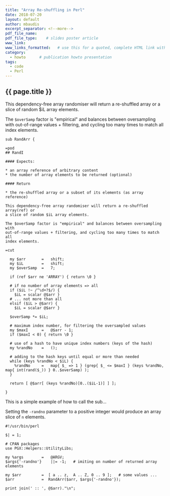```yaml
---
title: "Array Re-shuffling in Perl"
date: 2018-07-20
layout: default
author: mbaudis
excerpt_separator: <!--more-->
pdf_file_name:
pdf_file_type:    # slides poster article
www_link:
www_links_formatted:   # use this for a quoted, complete HTML link with label '<a href="http://" target="_blank">...</a>'
category:
  - howto      # publication howto presentation
tags:
  - code
  - Perl
---
```


## {{ page.title }}

This dependency-free array randomiser will return a re-shuffled array or
a slice of random $iL array elements.

<!--more-->

The `$overSamp` factor is "empirical" and balances between oversampling with
out-of-range values + filtering, and cycling too many times to match all
index elements.

```
sub RandArr {

=pod
## RandI

#### Expects:

* an array reference of arbitrary content
* the number of array elements to be returned (optional)

#### Return

* the re-shuffled array or a subset of its elements (as array reference)

This dependency-free array randomiser will return a re-shuffled array(ref) or
a slice of random $iL array elements.

The $overSamp factor is "empirical" and balances between oversampling with
out-of-range values + filtering, and cycling too many times to match all
index elements.

=cut

  my $arr       =   shift;
  my $iL        =   shift;
  my $overSamp  =   7;

  if (ref $arr ne 'ARRAY') { return \0 }

  # if no number of array elements => all
  if ($iL !~ /^\d+?$/) {
    $iL = scalar @$arr }
  # ... not more than all
  elsif ($iL > @$arr) {
    $iL = scalar @$arr }

  $overSamp *= $iL;

  # maximum index number, for filtering the oversampled values
  my $maxI      =   @$arr - 1;
  if ($maxI < 0) { return \0 }

  # use of a hash to have unique index numbers (keys of the hash)
  my %randNo    =   ();

  # adding to the hash keys until equal or more than needed
  while (keys %randNo < $iL) {
    %randNo     =   map{ $_ => 1 } (grep{ $_ <= $maxI } (keys %randNo, map{ int(rand($_)) } 0..$overSamp) );
  }

  return [ @$arr[ (keys %randNo)[0..($iL-1)] ] ];

}
```

This is a simple example of how to call the sub...

Setting the `-randno` parameter to a positive integer would produce an array slice of `n` elements.

```
#!/usr/bin/perl

$| = 1;

# CPAN packages
use PGX::Helpers::UtilityLibs;

my %args        =   @ARGV;
$args{'-randno'}    ||= -1;   # imiting on number of returned array elements

my $arr         =  [ a .. z,  A .. Z, 0 .. 9 ];   # some values ...
$arr            =  RandArr($arr, $args{'-randno'});

print join(' :: ', @$arr)."\n";
```
